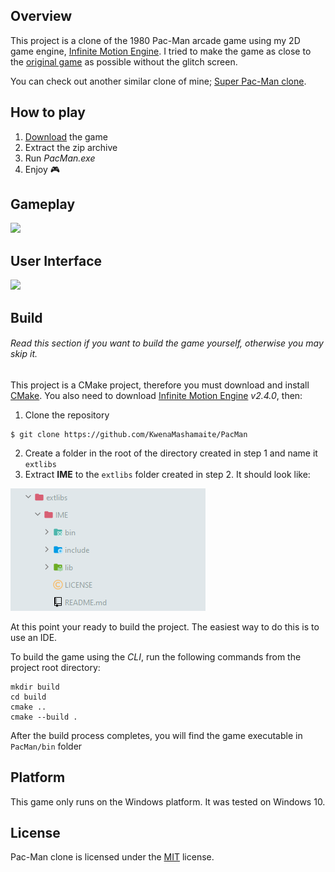 ## Overview

This project is a clone of the 1980 Pac-Man arcade game using my 2D game engine, [Infinite Motion Engine](https://github.com/KwenaMashamaite/IME). 
I tried to make the game as close to the [original game](https://www.gamasutra.com/view/feature/3938/the_pacman_dossier.php?print=1) as 
possible without the glitch screen.

You can check out another similar clone of mine; [Super Pac-Man clone](https://github.com/KwenaMashamaite/SuperPacMan).

## How to play

1. [Download](https://github.com/KwenaMashamaite/PacMan/releases/tag/v1.1.0)
   the game
2. Extract the zip archive
3. Run _PacMan.exe_
4. Enjoy :video_game:

## Gameplay

![](docs/screenshots/gameplay.gif)

## User Interface

![](docs/screenshots/ui.gif)

## Build

###### *Read this section if you want to build the game yourself, otherwise you may skip it.*

This project is a CMake project, therefore you must download and install [CMake](https://cmake.org/). 
You also need to download [Infinite Motion Engine](https://github.com/KwenaMashamaite/IME) _v2.4.0_,
then:

1. Clone the repository
```git
$ git clone https://github.com/KwenaMashamaite/PacMan
```   
2. Create a folder in the root of the directory created in step 1 and name it `extlibs`
3. Extract **IME** to the `extlibs` folder created in step 2. It should look like:

![](docs/screenshots/extlibs_directory_structure.png)
   
At this point your ready to build the project. The easiest way to do this is to
use an IDE.

To build the game using the *CLI*, run the following commands from the project root 
directory:

```shell
mkdir build
cd build
cmake ..
cmake --build .
```

After the build process completes, you will find the game executable in `PacMan/bin`
folder

## Platform

This game only runs on the Windows platform. It was tested on Windows 10.

## License

Pac-Man clone is licensed under the [MIT](LICENSE) license.
